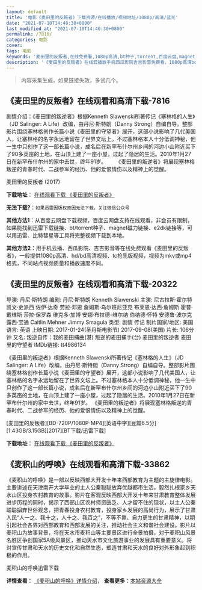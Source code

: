 ```yaml
---
layout: default
title: '电影《麦田里的反叛者》下载资源/在线播放/视频地址/1080p/高清/蓝光'
date: "2021-07-10T14:40:30+0800"
last_modified_at: "2021-07-10T14:40:30+0800"
permalink: /7816/
categories: 电影
cover:
tags: 电影
keywords: '麦田里的反叛者,在线免费看,1080p高清,bt种子,torrent,百度云盘,magnet,磁力链,迅雷下载资源'
description: '《麦田里的反叛者》在线云播放手机西瓜影院吉吉影音免费看，1080p高清bd/hd未删减完整版和tc抢先枪版，mkv/mp4格式，附带bt/torrent种子、magnet/磁力链、百度云盘、网盘资源迅雷下载链接'
---
```


>内容采集生成，如果链接失效，多试几个。


## 《麦田里的反叛者》在线观看和高清下载-7816

剧情介绍：《麦田里的叛逆者》根据Kenneth Slawenski所著传记《塞林格的人生》（JD Salinger: A Life）改编，由丹尼·斯特朗（Danny Strong）自编自导。整部影片围绕塞林格创作长篇小说《麦田里的守望者》展开，这部小说影响了几代美国人，让塞林格的名字永远地留在了世界文坛上。不过塞林格本人十分低调神秘，他一生中只创作了这一部长篇小说，成名后在新罕布什尔州乡间的河边小山附近买下了90多英亩的土地，在山顶上建了一座小屋，过起了隐居的生活。2010年1月27日在新罕布什尔州的家中去世，终年91岁。 　　《麦田里的叛逆者》将展现塞林格叛逆的青春时代、二战参军的经历、他的爱恨情伤以及精神上的觉醒。


麦田里的反叛者 (2017)

**下载地址**： [在线观看下载 《麦田里的反叛者》](https://www.btbtdy.me/btdy/dy12179.html) 


**无法下载?**：`如果迅雷因版权原因无法下载，关注微信公众号 `

**其他方法1**：从百度云网盘下载视频，百度云网盘支持在线观看，非会员有限制，如果能找到迅雷下载链接、bt/torrent种子、magnet磁力链接、e2dk链接等，可以用迅雷、比特彗星等工具将完整视频下载到本地。

**其他方法2**：用手机云播、西瓜影院、吉吉影音等在线免费观看《麦田里的反叛者》，一般提供1080p高清、hd/bd高清视频、tc抢先版视频，视频为mkv或mp4格式，不同站点视频质量和播放速度不同。


## 《麦田里的反叛者》在线观看和高清下载-20322

导演: 丹尼·斯特朗 编剧: 丹尼·斯特朗 Kenneth Slawenski 主演: 尼古拉斯·霍尔特 凯文·史派西 佐伊·达奇 劳拉·邓恩 詹姆斯·乌尔班尼亚克 布莱恩·达西·詹姆斯 霍普·戴维斯 莎拉·保罗森 维克多·加博 安娜·布拉德-维尔纳 伯纳德·怀特 安德鲁·波尔克 露西·宝通 Caitlin Mehner Jimmy Smagula 类型: 剧情 传记 制片国家/地区: 美国 语言: 英语 上映日期: 2017-01-24(圣丹斯电影节) 2017-09-08(美国) 片长: 106分钟 又名: 叛逆自传：我的麦田捕曲(港) 叛逆的麦田捕手(台) 麦田里的叛逆者 麦田里的守望者 IMDb链接: tt4986134

《麦田里的叛逆者》根据Kenneth Slawenski所著传记《塞林格的人生》（JD Salinger: A Life）改编，由丹尼·斯特朗（Danny Strong）自编自导。整部影片围绕塞林格创作长篇小说《麦田里的守望者》展开，这部小说影响了几代美国人，让塞林格的名字永远地留在了世界文坛上。不过塞林格本人十分低调神秘，他一生中只创作了这一部长篇小说，成名后在新罕布什尔州乡间的河边小山附近买下了90多英亩的土地，在山顶上建了一座小屋，过起了隐居的生活。2010年1月27日在新罕布什尔州的家中去世，终年91岁。 《麦田里的叛逆者》将展现塞林格叛逆的青春时代、二战参军的经历、他的爱恨情伤以及精神上的觉醒。


[麦田里的反叛者][BD-720P/1080P-MP4][英语中字][豆瓣6.5分][1.43GB/3.15GB][2017][BT下载/迅雷下载]

**下载地址**： [在线观看下载 《麦田里的反叛者》](https://www.btdx8.com/torrent/mtldfpz_2017.html) 


## 《麦积山的呼唤》在线观看和高清下载-33862

《麦积山的呼唤》是一部以反映西部大开发十年来西部教育为主题的主旋律电影。主要讲述在天津南开大学毕业的主人公秦聪聪放弃优越都市生活，毅然扎根家乡天水山区投身农村教育的故事。影片在客观反映西部大开发十年来甘肃教育整体发展进步历程的同时，揭示了西部山区农村师资匮乏、人才留不住的现状，以主人公秦聪聪摒弃世俗观念，把青春投身农村教育，投身家乡发展的高尚行为，展示了甘肃人民&ldquo;人一之、我十之，人十之、我百之”，不等不靠、自力更生的甘肃精神，以期引起社会各界对西部教育和西部发展的关注，推动社会主义和谐社会建设。影片以麦积山为故事背景，将在天水市麦积山等主要景区进行全景拍摄，对于麦积山风景名胜区争创国家5A级风景区，推动天水市文化旅游事业的发展具有重要意义。将对宣传甘肃和天水的历史文化和自然生态，塑造甘肃和天水的良好对外形象起到积极的作用。


麦积山的呼唤迅雷下载

**详情查看**： [《麦积山的呼唤》详情介绍](/movie/33862/)， **查看更多**：[本站资源大全](/movie/t/all/)

